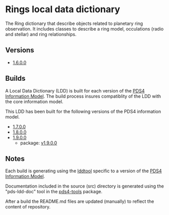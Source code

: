 # Rings local data dictionary

The Ring dictionary that describe objects related to planetary ring observation. It includes classes to describe a 
ring model, occulations (radio and stellar) and ring relationships.

## Versions

- [1.6.0.0](src/1.6.0.0)

## Builds

A Local Data Dictionary (LDD) is built for each version of the [PDS4 Information Model](https://pds.nasa.gov/pds4/doc/im/).
The build process insures compatiblity of the LDD with the core information model.

This LDD has been built for the following versions of the PDS4 information model.

- [1.7.0.0](build/1.7.0.0)
- [1.8.0.0](build/1.8.0.0)
- [1.9.0.0](build/1.9.0.0)
	- package: [v1.9.0.0](https://github.com/nasa-pds/ldd-rings/releases/tag/v1.9.0.0)
	
## Notes

Each build is generating using the [lddtool](https://pds.nasa.gov/pds4/software/ldd/) specific to a version of the [PDS4 Information Model](https://pds.nasa.gov/pds4/doc/im/).

Documentation included in the source (src) directory is generated using the "pds-ldd-doc" tool in the [pds4-tools](https://github.com/nasa-pds/pds4-tools) package.

After a build the README.md files are updated (manually) to reflect the content of repository.

